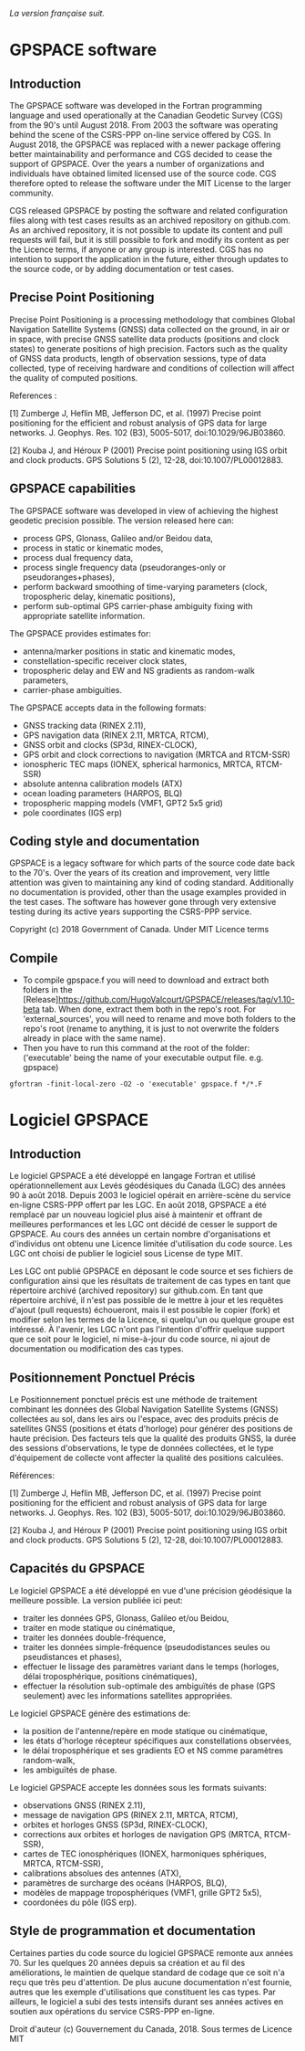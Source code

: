 *La version française suit.*

# GPSPACE software

## Introduction

The GPSPACE software was developed in the Fortran programming language and used operationally at the Canadian Geodetic Survey (CGS) from the 90's until August 2018. From 2003 the software was operating behind the scene of the CSRS-PPP on-line service offered by CGS. In August 2018, the GPSPACE was replaced with a newer package offering better maintainability and performance and CGS decided to cease the support of GPSPACE. Over the years a number of organizations and individuals have obtained limited licensed use of the source code. CGS therefore opted to release the software under the MIT License to the larger community.

CGS released GPSPACE by posting the software and related configuration files along with test cases results as an archived repository on github.com. As an archived repository, it is not possible to update its content and pull requests will fail, but it is still possible to fork and modify its content as per the Licence terms, if anyone or any group is interested. CGS has no intention to support the application in the future, either through updates to the source code, or by adding documentation or test cases.

## Precise Point Positioning

Precise Point Positioning is a processing methodology that combines Global Navigation Satellite Systems (GNSS) data collected on the ground, in air or in space, with precise GNSS satellite data products (positions and clock states) to generate positions of high precision. Factors such as the quality of GNSS data products, length of observation sessions, type of data collected, type of receiving hardware and conditions of collection will affect the quality of computed positions.

References :

 [1] Zumberge J, Heflin MB, Jefferson DC, et al. (1997) Precise point positioning for the efficient and robust analysis of GPS data for large networks. J. Geophys. Res. 102 (B3), 5005-5017, doi:10.1029/96JB03860.
 
 [2] Kouba J, and Héroux P (2001) Precise point positioning using IGS orbit and clock products. GPS Solutions 5 (2), 12-28, doi:10.1007/PL00012883.
 
## GPSPACE capabilities

The GPSPACE software was developed in view of achieving the highest geodetic precision possible. The version released here can:
 - process GPS, Glonass, Galileo and/or Beidou data,
 - process in static or kinematic modes,
 - process dual frequency data,
 - process single frequency data (pseudoranges-only or pseudoranges+phases),
 - perform backward smoothing of time-varying parameters (clock, tropospheric delay, kinematic positions),
 - perform sub-optimal GPS carrier-phase ambiguity fixing with appropriate satellite information.
 
The GPSPACE provides estimates for:
 - antenna/marker positions in static and kinematic modes,
 - constellation-specific receiver clock states,
 - tropospheric delay and EW and NS gradients as random-walk parameters,
 - carrier-phase ambiguities.
 
The GPSPACE accepts data in the following formats:
 - GNSS tracking data (RINEX 2.11),
 - GPS navigation data (RINEX 2.11, MRTCA, RTCM),
 - GNSS orbit and clocks (SP3d, RINEX-CLOCK),
 - GPS orbit and clock corrections to navigation (MRTCA and RTCM-SSR)
 - ionospheric TEC maps (IONEX, spherical harmonics, MRTCA, RTCM-SSR)
 - absolute antenna calibration models (ATX)
 - ocean loading parameters (HARPOS, BLQ)
 - tropospheric mapping models (VMF1, GPT2 5x5 grid)
 - pole coordinates (IGS erp)
 
## Coding style and documentation

GPSPACE is a legacy software for which parts of the source code date back to the 70's. Over the years of its creation and improvement, very little attention was given to maintaining any kind of coding standard. Additionally no documentation is provided, other than the usage examples provided in the test cases. The software has however gone through very extensive testing during its active years supporting the CSRS-PPP service.

Copyright (c) 2018 Government of Canada. Under MIT Licence terms

## Compile

 - To compile gpspace.f you will need to download and extract both folders in the [Release]https://github.com/HugoValcourt/GPSPACE/releases/tag/v1.10-beta tab. When done, extract them both in the repo's root. For 'external_sources', you will need to rename and move both folders to the repo's root (rename to anything, it is just to not overwrite the folders already in place with the same name).
 - Then you have to run this command at the root of the folder: ('executable' being the name of your executable output file. e.g. gpspace)
```
gfortran -finit-local-zero -O2 -o 'executable' gpspace.f */*.F
```

# Logiciel GPSPACE

## Introduction

Le logiciel GPSPACE a été développé en langage Fortran et utilisé opérationnellement aux Levés géodésiques du Canada (LGC) des années 90 à août 2018. Depuis 2003 le logiciel opérait en arrière-scène du service en-ligne CSRS-PPP offert par les LGC. En août 2018, GPSPACE a été remplacé par un nouveau logiciel plus aisé à maintenir et offrant de meilleures performances et les LGC ont décidé de cesser le support de GPSPACE. Au cours des années un certain nombre d'organisations et d'individus ont obtenu une Licence limitée d'utilisation du code source. Les LGC ont choisi de publier le logiciel sous License de type MIT.

Les LGC ont publié GPSPACE en déposant le code source et ses fichiers de configuration ainsi que les résultats de traitement de cas types en tant que répertoire archivé (archived repository) sur github.com. En tant que répertoire archivé, il n'est pas possible de le mettre à jour et les requêtes d'ajout (pull requests) échoueront, mais il est possible le copier (fork) et modifier selon les termes de la Licence, si quelqu'un ou quelque groupe est intéressé. À l'avenir, les LGC n'ont pas l'intention d'offrir quelque support que ce soit pour le logiciel, ni mise-à-jour du code source, ni ajout de documentation ou modification des cas types.

## Positionnement Ponctuel Précis

Le Positionnement ponctuel précis est une méthode de traitement combinant les données des Global Navigation Satellite Systems (GNSS) collectées au sol, dans les airs ou l'espace, avec des produits précis de satellites GNSS (positions et états d'horloge) pour générer des positions de haute précision. Des facteurs tels que la qualité des produits GNSS, la durée des sessions d'observations, le type de données collectées, et le type d'équipement de collecte vont affecter la qualité des positions calculées.

Références:

 [1] Zumberge J, Heflin MB, Jefferson DC, et al. (1997) Precise point positioning for the efficient and robust analysis of GPS data for large networks. J. Geophys. Res. 102 (B3), 5005-5017, doi:10.1029/96JB03860.
 
 [2] Kouba J, and Héroux P (2001) Precise point positioning using IGS orbit and clock products. GPS Solutions 5 (2), 12-28, doi:10.1007/PL00012883.
 
## Capacités du GPSPACE 

Le logiciel GPSPACE a été développé en vue d'une précision géodésique la meilleure possible. La version publiée ici peut:
 - traiter les données GPS, Glonass, Galileo et/ou Beidou,
 - traiter en mode statique ou cinématique,
 - traiter les données double-fréquence,
 - traiter les données simple-fréquence (pseudodistances seules ou pseudistances et phases),
 - effectuer le lissage des paramètres variant dans le temps (horloges, délai troposphérique, positions cinématiques),
 - effectuer la résolution sub-optimale des ambiguïtés de phase (GPS seulement) avec les informations satellites appropriées.
 
Le logiciel GPSPACE génère des estimations de:
 - la position de l'antenne/repère en mode statique ou cinématique,
 - les états d'horloge récepteur spécifiques aux constellations observées,
 - le délai troposphérique et ses gradients EO et NS comme paramètres random-walk,
 - les ambiguïtés de phase.
 
Le logiciel GPSPACE accepte les données sous les formats suivants:
 - observations GNSS (RINEX 2.11),
 - message de navigation GPS (RINEX 2.11, MRTCA, RTCM),
 - orbites et horloges GNSS (SP3d, RINEX-CLOCK),
 - corrections aux orbites et horloges de navigation GPS (MRTCA, RTCM-SSR),
 - cartes de TEC ionosphériques (IONEX, harmoniques sphériques, MRTCA, RTCM-SSR),
 - calibrations absolues des antennes (ATX),
 - paramètres de surcharge des océans (HARPOS, BLQ),
 - modèles de mappage troposphériques (VMF1, grille GPT2 5x5),
 - coordonées du pôle (IGS erp).
 
## Style de programmation et documentation

Certaines parties du code source du logiciel GPSPACE remonte aux années 70. Sur les quelques 20 années depuis sa création et au fil des améliorations, le maintien de quelque standard de codage que ce soit n'a reçu que très peu d'attention. De plus aucune documentation n'est fournie, autres que les exemple d'utilisations que constituent les cas types. Par ailleurs, le logiciel a subi des tests intensifs durant ses années actives en soutien aux opérations du service CSRS-PPP en-ligne.

Droit d'auteur (c) Gouvernement du Canada, 2018. Sous termes de Licence MIT
